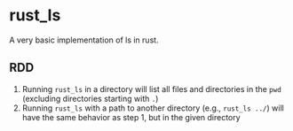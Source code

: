 # rust_ls

A very basic implementation of ls in rust.

## RDD

1. Running `rust_ls` in a directory will list all files and directories in the `pwd` (excluding directories starting with `.`)
2. Running `rust_ls` with a path to another directory (e.g., `rust_ls ../`) will have the same behavior as step 1, but in the given directory
